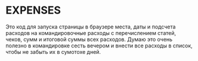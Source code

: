 # EXPENSES
Это код для запуска страницы в браузере места, даты и подсчета расходов на командировочные расходы с перечислением статей, чеков, сумм и итоговой суммы всех расходов.
Думаю это очень полезно в командировке сесть вечером и внести все расходы в список, чтобы не забыть их в сумотохе дней.
